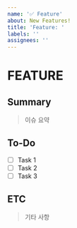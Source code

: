 ```yaml
---
name: '✅ Feature'
about: New Features!
title: 'Feature: '
labels: ''
assignees: ''
---
```


# FEATURE

## Summary

> 이슈 요약

## To-Do

- [ ] Task 1
- [ ] Task 2
- [ ] Task 3

## ETC

> 기타 사항
